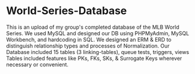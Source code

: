 # World-Series-Database
This is an upload of my group's completed database of the MLB World Series. 
We used MySQL and designed our DB using PHPMyAdmin, MySQL Workbench, and hardcoding in SQL.
We designed an ERM & ERD to distinguish relationship types and processes of Normalization. 
Our Database included 15 tables (3 linking-tables), queue tests, triggers, views
Tables included features like PKs, FKs, SKs, & Surrogate Keys wherever necessary or convenient.
